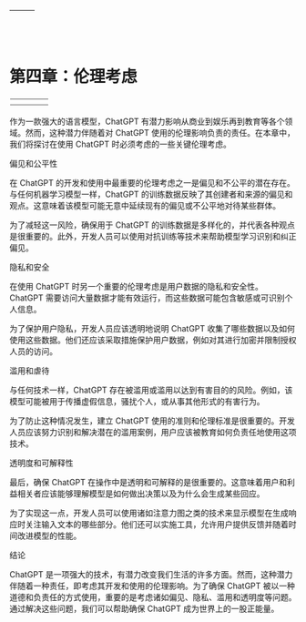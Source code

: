 | ![image](img/chapter_title_corner_decoration_left.png) |  | ![image](img/chapter_title_corner_decoration_right.png) |
| --- | --- | --- |

![image](img/chapter_title_above.png)

# 第四章：伦理考虑

![image](img/chapter_title_below.png)

作为一款强大的语言模型，ChatGPT 有潜力影响从商业到娱乐再到教育等各个领域。然而，这种潜力伴随着对 ChatGPT 使用的伦理影响负责的责任。在本章中，我们将探讨在使用 ChatGPT 时必须考虑的一些关键伦理考虑。

偏见和公平性

在 ChatGPT 的开发和使用中最重要的伦理考虑之一是偏见和不公平的潜在存在。与任何机器学习模型一样，ChatGPT 的训练数据反映了其创建者和来源的偏见和观点。这意味着该模型可能无意中延续现有的偏见或不公平地对待某些群体。 

为了减轻这一风险，确保用于 ChatGPT 的训练数据是多样化的，并代表各种观点是很重要的。此外，开发人员可以使用对抗训练等技术来帮助模型学习识别和纠正偏见。

隐私和安全

在使用 ChatGPT 时另一个重要的伦理考虑是用户数据的隐私和安全性。ChatGPT 需要访问大量数据才能有效运行，而这些数据可能包含敏感或可识别个人信息。

为了保护用户隐私，开发人员应该透明地说明 ChatGPT 收集了哪些数据以及如何使用这些数据。他们还应该采取措施保护用户数据，例如对其进行加密并限制授权人员的访问。

滥用和虐待

与任何技术一样，ChatGPT 存在被滥用或滥用以达到有害目的的风险。例如，该模型可能被用于传播虚假信息，骚扰个人，或从事其他形式的有害行为。

为了防止这种情况发生，建立 ChatGPT 使用的准则和伦理标准是很重要的。开发人员应该努力识别和解决潜在的滥用案例，用户应该被教育如何负责任地使用这项技术。

透明度和可解释性

最后，确保 ChatGPT 在操作中是透明和可解释的是很重要的。这意味着用户和利益相关者应该能够理解模型是如何做出决策以及为什么会生成某些回应。

为了实现这一点，开发人员可以使用诸如注意力图之类的技术来显示模型在生成响应时关注输入文本的哪些部分。他们还可以实施工具，允许用户提供反馈并随着时间改进模型的性能。

结论

ChatGPT 是一项强大的技术，有潜力改变我们生活的许多方面。然而，这种潜力伴随着一种责任，即考虑其开发和使用的伦理影响。为了确保 ChatGPT 被以一种道德和负责任的方式使用，重要的是考虑诸如偏见、隐私、滥用和透明度等问题。通过解决这些问题，我们可以帮助确保 ChatGPT 成为世界上的一股正能量。

